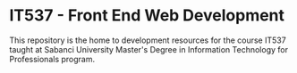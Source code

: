 # IT537 - Front End Web Development

This repository is the home to development resources for the course IT537
taught at Sabanci University Master's Degree in Information Technology
for Professionals program.
